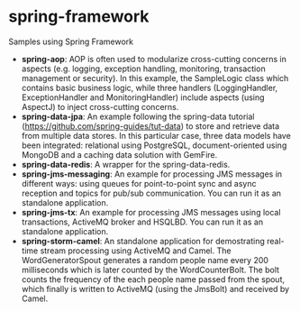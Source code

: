 spring-framework
================

Samples using Spring Framework

- **spring-aop**: AOP is often used to modularize cross-cutting concerns in aspects (e.g. logging, exception handling, monitoring, transaction management or security). In this example, the SampleLogic class which contains basic business logic, while three handlers (LoggingHandler, ExceptionHandler and MonitoringHandler) include aspects (using AspectJ) to inject cross-cutting concerns.
- **spring-data-jpa**: An example following the spring-data tutorial (https://github.com/spring-guides/tut-data) to store and retrieve data from multiple data stores. In this particular case, three data models have been integrated: relational  using PostgreSQL, document-oriented using MongoDB and a caching data solution with GemFire.
- **spring-data-redis**: A wrapper for the spring-data-redis.
- **spring-jms-messaging**: An example for processing JMS messages in different ways: using queues for point-to-point sync and async reception and topics for pub/sub communication. You can run it as an standalone application.
- **spring-jms-tx**: An example for processing JMS messages using local transactions, ActiveMQ broker and HSQLBD. You can run it as an standalone application.
- **spring-storm-camel**: An standalone application for demostrating real-time stream processing using ActiveMQ and Camel. The WordGeneratorSpout generates a random people name  every 200 milliseconds which is later counted by the WordCounterBolt. The bolt counts the frequency of the each people name passed from the spout, which finally is written to ActiveMQ (using the JmsBolt) and received by Camel.
